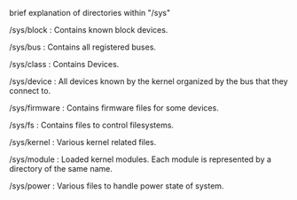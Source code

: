 brief explanation of directories within "/sys"

/sys/block : Contains known block devices.

/sys/bus : Contains all registered buses.

/sys/class : Contains Devices.

/sys/device : All devices known by the kernel organized by the bus that they connect to.

/sys/firmware : Contains firmware files for some devices.

/sys/fs : Contains files to control filesystems.

/sys/kernel : Various kernel related files.

/sys/module : Loaded kernel modules. Each module is represented by a directory of the same name.

/sys/power : Various files to handle power state of system.
